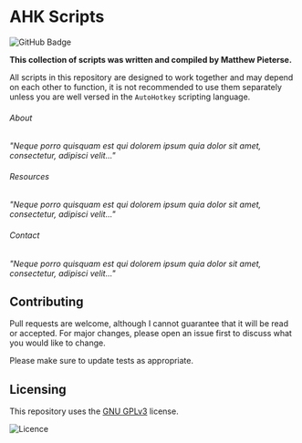 # AHK Scripts

![GitHub Badge](https://img.shields.io/github/repo-size/mpiet-za/UNIFY-Project?color=green&label=REPOSITORY&logo=git&logoColor=white&style=for-the-badge)

**This collection of scripts was written and compiled by Matthew Pieterse.**

All scripts in this repository are designed to work together and may depend on each other to function, it is not recommended to use them separately unless you are well versed in the `AutoHotkey` scripting language.

###### About

*"Neque porro quisquam est qui dolorem ipsum quia dolor sit amet, consectetur, adipisci velit..."*

###### Resources

*"Neque porro quisquam est qui dolorem ipsum quia dolor sit amet, consectetur, adipisci velit..."*

###### Contact

*"Neque porro quisquam est qui dolorem ipsum quia dolor sit amet, consectetur, adipisci velit..."*

## Contributing
Pull requests are welcome, although I cannot guarantee that it will be read or accepted. For major changes, please open an issue first to discuss what you would like to change.

Please make sure to update tests as appropriate.

## Licensing
This repository uses the [GNU GPLv3](https://spdx.org/licenses/GPL-3.0-or-later.html) license.

![Licence](https://www.gnu.org/graphics/gplv3-127x51.png)
